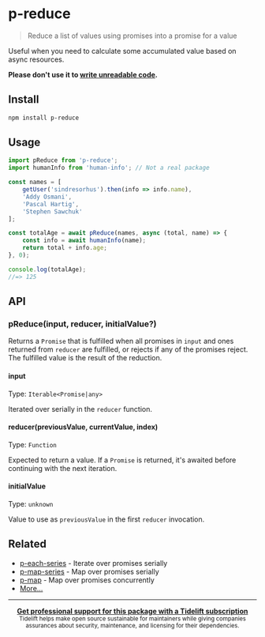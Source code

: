 # p-reduce

> Reduce a list of values using promises into a promise for a value

Useful when you need to calculate some accumulated value based on async resources.

**Please don't use it to [write unreadable code](https://github.com/sindresorhus/eslint-plugin-unicorn/blob/main/docs/rules/no-array-reduce.md).**

## Install

```sh
npm install p-reduce
```

## Usage

```js
import pReduce from 'p-reduce';
import humanInfo from 'human-info'; // Not a real package

const names = [
	getUser('sindresorhus').then(info => info.name),
	'Addy Osmani',
	'Pascal Hartig',
	'Stephen Sawchuk'
];

const totalAge = await pReduce(names, async (total, name) => {
	const info = await humanInfo(name);
	return total + info.age;
}, 0);

console.log(totalAge);
//=> 125
```

## API

### pReduce(input, reducer, initialValue?)

Returns a `Promise` that is fulfilled when all promises in `input` and ones returned from `reducer` are fulfilled, or rejects if any of the promises reject. The fulfilled value is the result of the reduction.

#### input

Type: `Iterable<Promise|any>`

Iterated over serially in the `reducer` function.

#### reducer(previousValue, currentValue, index)

Type: `Function`

Expected to return a value. If a `Promise` is returned, it's awaited before continuing with the next iteration.

#### initialValue

Type: `unknown`

Value to use as `previousValue` in the first `reducer` invocation.

## Related

- [p-each-series](https://github.com/sindresorhus/p-each-series) - Iterate over promises serially
- [p-map-series](https://github.com/sindresorhus/p-map-series) - Map over promises serially
- [p-map](https://github.com/sindresorhus/p-map) - Map over promises concurrently
- [More…](https://github.com/sindresorhus/promise-fun)

---

<div align="center">
	<b>
		<a href="https://tidelift.com/subscription/pkg/npm-p-reduce?utm_source=npm-p-reduce&utm_medium=referral&utm_campaign=readme">Get professional support for this package with a Tidelift subscription</a>
	</b>
	<br>
	<sub>
		Tidelift helps make open source sustainable for maintainers while giving companies<br>assurances about security, maintenance, and licensing for their dependencies.
	</sub>
</div>
